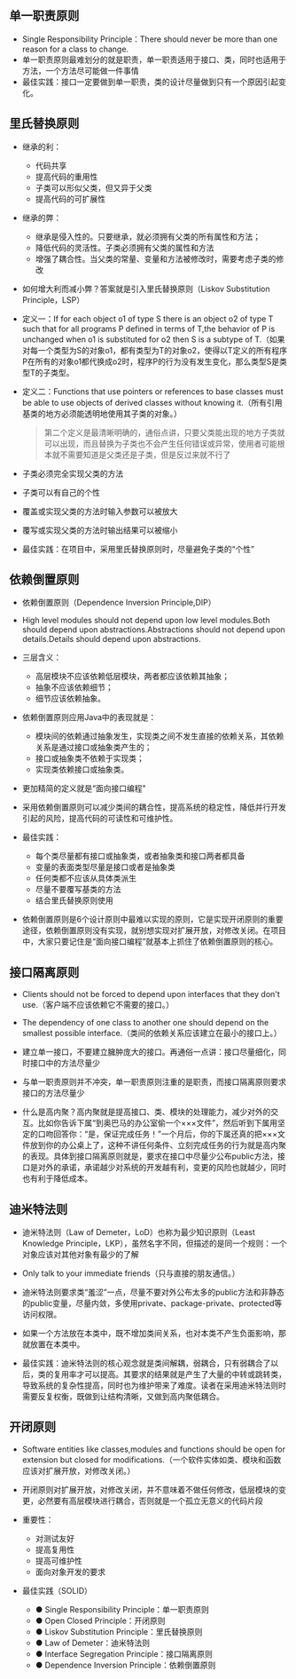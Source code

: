 ## 单一职责原则

- Single Responsibility Principle：There should never be more than one reason for a class to change.
- 单一职责原则最难划分的就是职责，单一职责适用于接口、类，同时也适用于方法，一个方法尽可能做一件事情
- 最佳实践：接口一定要做到单一职责，类的设计尽量做到只有一个原因引起变化。

## 里氏替换原则

- 继承的利：
  - 代码共享
  - 提高代码的重用性
  - 子类可以形似父类，但又异于父类
  - 提高代码的可扩展性

- 继承的弊：
  - 继承是侵入性的。只要继承，就必须拥有父类的所有属性和方法；
  - 降低代码的灵活性。子类必须拥有父类的属性和方法
  - 增强了耦合性。当父类的常量、变量和方法被修改时，需要考虑子类的修改

- 如何增大利而减小弊？答案就是引入里氏替换原则（Liskov Substitution Principle，LSP）

- 定义一：If for each object o1 of type S there is an object o2 of type T such that for all programs P defined in terms of T,the behavior of P is unchanged when o1 is substituted for o2 then S is a subtype of T.（如果对每一个类型为S的对象o1，都有类型为T的对象o2，使得以T定义的所有程序P在所有的对象o1都代换成o2时，程序P的行为没有发生变化，那么类型S是类型T的子类型。

- 定义二：Functions that use pointers or references to base classes must be able to use objects of derived classes without knowing it.（所有引用基类的地方必须能透明地使用其子类的对象。）

  > 第二个定义是最清晰明确的，通俗点讲，只要父类能出现的地方子类就可以出现，而且替换为子类也不会产生任何错误或异常，使用者可能根本就不需要知道是父类还是子类，但是反过来就不行了

- 子类必须完全实现父类的方法
- 子类可以有自己的个性
- 覆盖或实现父类的方法时输入参数可以被放大
- 覆写或实现父类的方法时输出结果可以被缩小

- 最佳实践：在项目中，采用里氏替换原则时，尽量避免子类的“个性”

## 依赖倒置原则

- 依赖倒置原则（Dependence Inversion Principle,DIP）
- High level modules should not depend upon low level modules.Both should depend upon abstractions.Abstractions should not depend upon details.Details should depend upon abstractions.

- 三层含义：
  - 高层模块不应该依赖低层模块，两者都应该依赖其抽象；
  - 抽象不应该依赖细节；
  - 细节应该依赖抽象。

- 依赖倒置原则应用Java中的表现就是：
  - 模块间的依赖通过抽象发生，实现类之间不发生直接的依赖关系，其依赖关系是通过接口或抽象类产生的；
  - 接口或抽象类不依赖于实现类；
  - 实现类依赖接口或抽象类。

- 更加精简的定义就是“面向接口编程"

- 采用依赖倒置原则可以减少类间的耦合性，提高系统的稳定性，降低并行开发引起的风险，提高代码的可读性和可维护性。

- 最佳实践：
  - 每个类尽量都有接口或抽象类，或者抽象类和接口两者都具备
  - 变量的表面类型尽量是接口或者是抽象类
  - 任何类都不应该从具体类派生
  - 尽量不要覆写基类的方法
  - 结合里氏替换原则使用

- 依赖倒置原则是6个设计原则中最难以实现的原则，它是实现开闭原则的重要途径，依赖倒置原则没有实现，就别想实现对扩展开放，对修改关闭。在项目中，大家只要记住是“面向接口编程”就基本上抓住了依赖倒置原则的核心。

## 接口隔离原则

- Clients should not be forced to depend upon interfaces that they don't use.（客户端不应该依赖它不需要的接口。）
- The dependency of one class to another one should depend on the smallest possible interface.（类间的依赖关系应该建立在最小的接口上。）

- 建立单一接口，不要建立臃肿庞大的接口。再通俗一点讲：接口尽量细化，同时接口中的方法尽量少

- 与单一职责原则并不冲突，单一职责原则注重的是职责，而接口隔离原则要求接口的方法尽量少

- 什么是高内聚？高内聚就是提高接口、类、模块的处理能力，减少对外的交互。比如你告诉下属“到奥巴马的办公室偷一个×××文件”，然后听到下属用坚定的口吻回答你：“是，保证完成任务！”一个月后，你的下属还真的把×××文件放到你的办公桌上了，这种不讲任何条件、立刻完成任务的行为就是高内聚的表现。具体到接口隔离原则就是，要求在接口中尽量少公布public方法，接口是对外的承诺，承诺越少对系统的开发越有利，变更的风险也就越少，同时也有利于降低成本。

## 迪米特法则

- 迪米特法则（Law of Demeter，LoD）也称为最少知识原则（Least Knowledge Principle，LKP），虽然名字不同，但描述的是同一个规则：一个对象应该对其他对象有最少的了解
- Only talk to your immediate friends（只与直接的朋友通信。）
- 迪米特法则要求类“羞涩”一点，尽量不要对外公布太多的public方法和非静态的public变量，尽量内敛，多使用private、package-private、protected等访问权限。
- 如果一个方法放在本类中，既不增加类间关系，也对本类不产生负面影响，那就放置在本类中。

- 最佳实践：迪米特法则的核心观念就是类间解耦，弱耦合，只有弱耦合了以后，类的复用率才可以提高。其要求的结果就是产生了大量的中转或跳转类，导致系统的复杂性提高，同时也为维护带来了难度。读者在采用迪米特法则时需要反复权衡，既做到让结构清晰，又做到高内聚低耦合。

## 开闭原则

- Software entities like classes,modules and functions should be open for extension but closed for modifications.（一个软件实体如类、模块和函数应该对扩展开放，对修改关闭。）
- 开闭原则对扩展开放，对修改关闭，并不意味着不做任何修改，低层模块的变更，必然要有高层模块进行耦合，否则就是一个孤立无意义的代码片段

- 重要性：
  - 对测试友好
  - 提高复用性
  - 提高可维护性
  - 面向对象开发的要求

- 最佳实践（SOLID）
  - ● Single Responsibility Principle：单一职责原则
  - ● Open Closed Principle：开闭原则
  - ● Liskov Substitution Principle：里氏替换原则
  - ● Law of Demeter：迪米特法则
  - ● Interface Segregation Principle：接口隔离原则
  - ● Dependence Inversion Principle：依赖倒置原则

  


